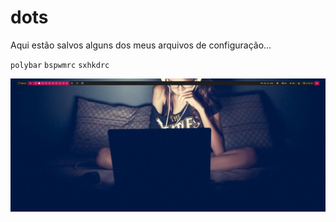 # dots

Aqui estão salvos alguns dos meus arquivos de configuração...

`polybar`
`bspwmrc`
`sxhkdrc`


![screenshot](https://raw.githubusercontent.com/keilon-araujo/dots/master/screenshot.png)
